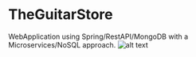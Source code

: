 # TheGuitarStore
WebApplication using  Spring/RestAPI/MongoDB with a Microservices/NoSQL approach.
![alt text](https://github.com/[username]/[reponame]/blob/[branch]/explorer1.jpg?raw=true)
